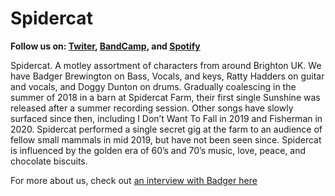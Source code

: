 # Spidercat

__Follow us on: [Twiter](https://twitter.com/SpidercatB), [BandCamp](https://spidercat.bandcamp.com/), and [Spotify](https://open.spotify.com/artist/21gCBDxNPbt9t2UppCJQRZ?si=uXKyGWNyQmWrWRA4MgZJnw)__

Spidercat. A motley assortment of characters from around Brighton UK. We have Badger Brewington on Bass, Vocals, and keys, Ratty Hadders on guitar and vocals, and Doggy Dunton on drums. Gradually coalescing in the summer of 2018 in a barn at Spidercat Farm, their first single Sunshine was released after a summer recording session. Other songs have slowly surfaced since then, including I Don’t Want To Fall in 2019 and Fisherman in 2020. Spidercat performed a single secret gig at the farm to an audience of fellow small mammals in mid 2019, but have not been seen since. Spidercat is influenced by the golden era of 60’s and 70’s music, love, peace, and chocolate biscuits.

For more about us, check out [an interview with Badger here](top/interview/)